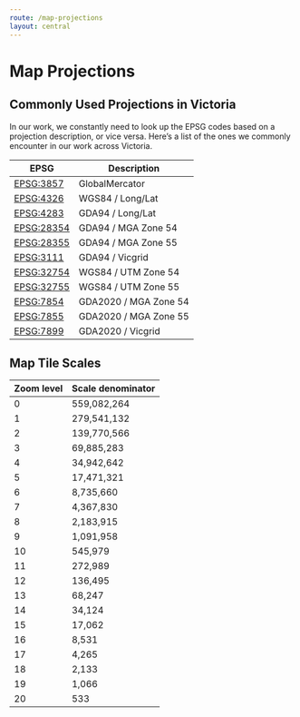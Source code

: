 ```yaml
---
route: /map-projections
layout: central
---
```


# Map Projections

## Commonly Used Projections in Victoria

In our work, we constantly need to look up the EPSG codes based on a projection description, or vice versa. Here’s a list of the ones we commonly encounter in our work across Victoria.

| EPSG | Description |
| --- | --- |
| [EPSG:3857](https://epsg.io/3857) | GlobalMercator |
| [EPSG:4326](https://epsg.io/4326) | WGS84 / Long/Lat |
| [EPSG:4283](https://epsg.io/4283) | GDA94 / Long/Lat |
| [EPSG:28354](https://epsg.io/28354) | GDA94 / MGA Zone 54 |
| [EPSG:28355](https://epsg.io/28355) | GDA94 / MGA Zone 55 |
| [EPSG:3111](https://epsg.io/3111) | GDA94 / Vicgrid |
| [EPSG:32754](https://epsg.io/32754) | WGS84 / UTM Zone 54 |
| [EPSG:32755](https://epsg.io/32755) | WGS84 / UTM Zone 55 |
| [EPSG:7854](https://epsg.io/7854) | GDA2020 / MGA Zone 54 |
| [EPSG:7855](https://epsg.io/7855) | GDA2020 / MGA Zone 55 |
| [EPSG:7899](https://epsg.io/7899) | GDA2020 / Vicgrid |

## Map Tile Scales

| Zoom level | Scale denominator |
| --- | --- |
| 0 | 559,082,264 |
| 1 | 279,541,132 |
| 2 | 139,770,566 |
| 3 | 69,885,283 |
| 4 | 34,942,642 |
| 5 | 17,471,321 |
| 6 | 8,735,660 |
| 7 | 4,367,830 |
| 8 | 2,183,915 |
| 9 | 1,091,958 |
| 10 | 545,979 |
| 11 | 272,989 |
| 12 | 136,495 |
| 13 | 68,247 |
| 14 | 34,124 |
| 15 | 17,062 |
| 16 | 8,531 |
| 17 | 4,265 |
| 18 | 2,133 |
| 19 | 1,066 |
| 20 | 533 |
